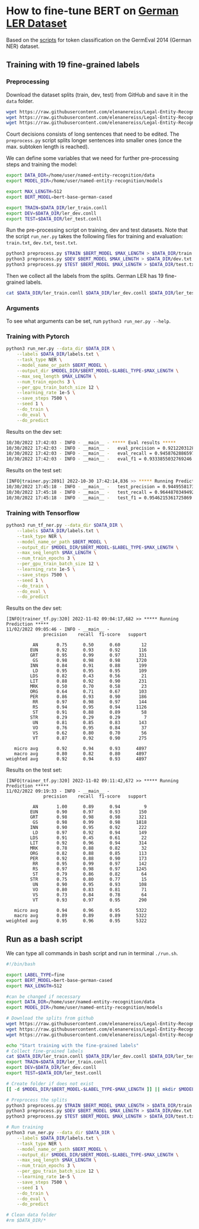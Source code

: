 # How to fine-tune BERT on [German LER Dataset](https://github.com/elenanereiss/Legal-Entity-Recognition)

Based on the [scripts](https://github.com/huggingface/transformers/tree/main/examples/legacy/token-classification) for token classification on the GermEval 2014 (German NER) dataset.

## Training with 19 fine-grained labels

### Preprocessing

Download the dataset splits (train, dev, test) from GitHub and save it in the `data` folder.

```bash
wget https://raw.githubusercontent.com/elenanereiss/Legal-Entity-Recognition/master/data/ler_train.conll -P data
wget https://raw.githubusercontent.com/elenanereiss/Legal-Entity-Recognition/master/data/ler_dev.conll -P data
wget https://raw.githubusercontent.com/elenanereiss/Legal-Entity-Recognition/master/data/ler_test.conll -P data
```

Court decisions consists of long sentences that need to be edited. The `preprocess.py` script splits longer sentences into smaller ones (once the max. subtoken length is reached).

We can define some variables that we need for further pre-processing steps and training the model:

```bash
export DATA_DIR=/home/user/named-entity-recognition/data
export MODEL_DIR=/home/user/named-entity-recognition/models

export MAX_LENGTH=512
export BERT_MODEL=bert-base-german-cased

export TRAIN=$DATA_DIR/ler_train.conll
export DEV=$DATA_DIR/ler_dev.conll
export TEST=$DATA_DIR/ler_test.conll
```

Run the pre-processing script on training, dev and test datasets. Note that the script `run_ner.py` takes the following files for training and evaluation: `train.txt`, `dev.txt`, `test.txt`.

```bash
python3 preprocess.py $TRAIN $BERT_MODEL $MAX_LENGTH > $DATA_DIR/train.txt
python3 preprocess.py $DEV $BERT_MODEL $MAX_LENGTH > $DATA_DIR/dev.txt
python3 preprocess.py $TEST $BERT_MODEL $MAX_LENGTH > $DATA_DIR/test.txt
```

Then we collect all the labels from the splits. German LER has 19 fine-grained labels.

```bash
cat $DATA_DIR/ler_train.conll $DATA_DIR/ler_dev.conll $DATA_DIR/ler_test.conll | cut -d " " -f 2 | grep -v "^$"| sort | uniq >  $DATA_DIR/labels.txt
```

### Arguments

To see what arguments can be set, run `python3 run_ner.py --help`.


### Training with Pytorch

```bash
python3 run_ner.py --data_dir $DATA_DIR \
    --labels $DATA_DIR/labels.txt \
    --task_type NER \
    --model_name_or_path $BERT_MODEL \
    --output_dir $MODEL_DIR/$BERT_MODEL-$LABEL_TYPE-$MAX_LENGTH \
    --max_seq_length $MAX_LENGTH \
    --num_train_epochs 3 \
    --per_gpu_train_batch_size 12 \
    --learning_rate 1e-5 \
    --save_steps 7500 \
    --seed 1 \
    --do_train \
    --do_eval \
    --do_predict
```

Results on the dev set:

```bash
10/30/2022 17:42:03 - INFO - __main__ - ***** Eval results *****
10/30/2022 17:42:03 - INFO - __main__ -   eval_precision = 0.9212203128016991
10/30/2022 17:42:03 - INFO - __main__ -   eval_recall = 0.9458762886597938
10/30/2022 17:42:03 - INFO - __main__ -   eval_f1 = 0.9333855032769246
```

Results on the test set:

```bash
[INFO|trainer.py:2891] 2022-10-30 17:42:14,836 >> ***** Running Prediction *****
10/30/2022 17:45:18 - INFO - __main__ -   test_precision = 0.9449558173784978
10/30/2022 17:45:18 - INFO - __main__ -   test_recall = 0.9644870349492672
10/30/2022 17:45:18 - INFO - __main__ -   test_f1 = 0.9546215361725869
```


### Training with Tensorflow

```bash
python3 run_tf_ner.py --data_dir $DATA_DIR \
    --labels $DATA_DIR/labels.txt \
    --task_type NER \
    --model_name_or_path $BERT_MODEL \
    --output_dir $MODEL_DIR/$BERT_MODEL-$LABEL_TYPE-$MAX_LENGTH \
    --max_seq_length $MAX_LENGTH \
    --num_train_epochs 3 \
    --per_gpu_train_batch_size 12 \
    --learning_rate 1e-5 \
    --save_steps 7500 \
    --seed 1 \
    --do_train \
    --do_eval \
    --do_predict
```

Results on the dev set:

```
[INFO|trainer_tf.py:320] 2022-11-02 09:04:17,682 >> ***** Running Prediction *****
11/02/2022 09:05:46 - INFO - __main__ -
              precision    recall  f1-score   support

          AN       0.75      0.50      0.60        12
         EUN       0.92      0.93      0.92       116
         GRT       0.95      0.99      0.97       331
          GS       0.98      0.98      0.98      1720
         INN       0.84      0.91      0.88       199
          LD       0.95      0.95      0.95       109
         LDS       0.82      0.43      0.56        21
         LIT       0.88      0.92      0.90       231
         MRK       0.50      0.70      0.58        23
         ORG       0.64      0.71      0.67       103
         PER       0.86      0.93      0.90       186
          RR       0.97      0.98      0.97       144
          RS       0.94      0.95      0.94      1126
          ST       0.91      0.88      0.89        58
         STR       0.29      0.29      0.29         7
          UN       0.81      0.85      0.83       143
          VO       0.76      0.95      0.84        37
          VS       0.62      0.80      0.70        56
          VT       0.87      0.92      0.90       275

   micro avg       0.92      0.94      0.93      4897
   macro avg       0.80      0.82      0.80      4897
weighted avg       0.92      0.94      0.93      4897
```

Results on the test set:

```
[INFO|trainer_tf.py:320] 2022-11-02 09:11:42,672 >> ***** Running Prediction *****
11/02/2022 09:19:33 - INFO - __main__ -
              precision    recall  f1-score   support

          AN       1.00      0.89      0.94         9
         EUN       0.90      0.97      0.93       150
         GRT       0.98      0.98      0.98       321
          GS       0.98      0.99      0.98      1818
         INN       0.90      0.95      0.92       222
          LD       0.97      0.92      0.94       149
         LDS       0.91      0.45      0.61        22
         LIT       0.92      0.96      0.94       314
         MRK       0.78      0.88      0.82        32
         ORG       0.82      0.88      0.85       113
         PER       0.92      0.88      0.90       173
          RR       0.95      0.99      0.97       142
          RS       0.97      0.98      0.97      1245
          ST       0.79      0.86      0.82        64
         STR       0.75      0.80      0.77        15
          UN       0.90      0.95      0.93       108
          VO       0.80      0.83      0.81        71
          VS       0.73      0.84      0.78        64
          VT       0.93      0.97      0.95       290

   micro avg       0.94      0.96      0.95      5322
   macro avg       0.89      0.89      0.89      5322
weighted avg       0.95      0.96      0.95      5322
```

## Run as a bash script

We can type all commands in bash script and run in terminal `./run.sh`.

```bash
#!/bin/bash

export LABEL_TYPE=fine
export BERT_MODEL=bert-base-german-cased
export MAX_LENGTH=512

#can be changed if necessary
export DATA_DIR=/home/user/named-entity-recognition/data
export MODEL_DIR=/home/user/named-entity-recognition/models

# Download the splits from github
wget https://raw.githubusercontent.com/elenanereiss/Legal-Entity-Recognition/master/data/ler_train.conll -P $DATA_DIR
wget https://raw.githubusercontent.com/elenanereiss/Legal-Entity-Recognition/master/data/ler_dev.conll -P $DATA_DIR
wget https://raw.githubusercontent.com/elenanereiss/Legal-Entity-Recognition/master/data/ler_test.conll  -P $DATA_DIR

echo "Start training with the fine-grained labels"
# Collect fine-grained labels
cat $DATA_DIR/ler_train.conll $DATA_DIR/ler_dev.conll $DATA_DIR/ler_test.conll | cut -d " " -f 2 | grep -v "^$"| sort | uniq >  $DATA_DIR/labels.txt
export TRAIN=$DATA_DIR/ler_train.conll
export DEV=$DATA_DIR/ler_dev.conll
export TEST=$DATA_DIR/ler_test.conll

# Create folder if does not exist
[[ -d $MODEL_DIR/$BERT_MODEL-$LABEL_TYPE-$MAX_LENGTH ]] || mkdir $MODEL_DIR/$BERT_MODEL-$LABEL_TYPE-$MAX_LENGTH

# Preprocess the splits
python3 preprocess.py $TRAIN $BERT_MODEL $MAX_LENGTH > $DATA_DIR/train.txt
python3 preprocess.py $DEV $BERT_MODEL $MAX_LENGTH > $DATA_DIR/dev.txt
python3 preprocess.py $TEST $BERT_MODEL $MAX_LENGTH > $DATA_DIR/test.txt

# Run training
python3 run_ner.py --data_dir $DATA_DIR \
    --labels $DATA_DIR/labels.txt \
    --task_type NER \
    --model_name_or_path $BERT_MODEL \
    --output_dir $MODEL_DIR/$BERT_MODEL-$LABEL_TYPE-$MAX_LENGTH \
    --max_seq_length $MAX_LENGTH \
    --num_train_epochs 3 \
    --per_gpu_train_batch_size 12 \
    --learning_rate 1e-5 \
    --save_steps 7500 \
    --seed 1 \
    --do_train \
    --do_eval \
    --do_predict

# Clean data folder
#rm $DATA_DIR/*
```